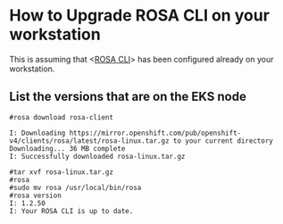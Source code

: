# How to Upgrade ROSA CLI on your workstation
This is assuming that <[ROSA CLI](https://docs.redhat.com/en/documentation/red_hat_openshift_service_on_aws/4/html/rosa_cli/rosa-get-started-cli#rosa-setting-up-cli_rosa-getting-started-cli)> has been configured already on your workstation.

## List the versions that are on the EKS node

```
#rosa download rosa-client

I: Downloading https://mirror.openshift.com/pub/openshift-v4/clients/rosa/latest/rosa-linux.tar.gz to your current directory
Downloading... 36 MB complete
I: Successfully downloaded rosa-linux.tar.gz
```

```
#tar xvf rosa-linux.tar.gz
#rosa
#sudo mv rosa /usr/local/bin/rosa
#rosa version
I: 1.2.50
I: Your ROSA CLI is up to date.
```